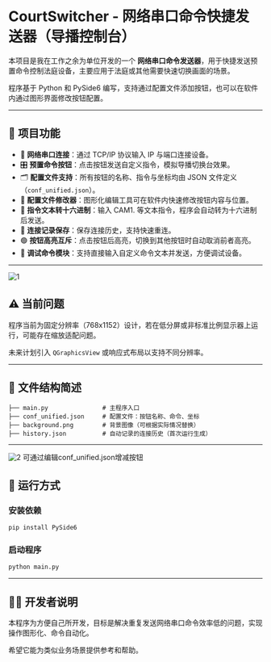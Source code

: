 # CourtSwitcher - 网络串口命令快捷发送器（导播控制台）

本项目是我在工作之余为单位开发的一个 **网络串口命令发送器**，用于快捷发送预置命令控制法庭设备，主要应用于法庭或其他需要快速切换画面的场景。

程序基于 Python 和 PySide6 编写，支持通过配置文件添加按钮，也可以在软件内通过图形界面修改按钮配置。

---

## 🎯 项目功能

- 🧩 **网络串口连接**：通过 TCP/IP 协议输入 IP 与端口连接设备。
- 🎛 **预置命令按钮**：点击按钮发送自定义指令，模拟导播切换台效果。
- 🗂 **配置文件支持**：所有按钮的名称、指令与坐标均由 JSON 文件定义（`conf_unified.json`）。
- 📝 **配置文件修改器**：图形化编辑工具可在软件内快速修改按钮内容与位置。
- 🧠 **指令文本转十六进制**：输入 CAM1. 等文本指令，程序会自动转为十六进制后发送。
- 💾 **连接记录保存**：保存连接历史，支持快速重连。
- 🟢 **按钮高亮互斥**：点击按钮后高亮，切换到其他按钮时自动取消前者高亮。
- 🧪 **调试命令模块**：支持直接输入自定义命令文本并发送，方便调试设备。

---

![1](https://github.com/user-attachments/assets/83943a1b-937d-41f6-9bde-1dc752b4e906)

## ⚠️ 当前问题

程序当前为固定分辨率（768x1152）设计，若在低分屏或非标准比例显示器上运行，可能存在缩放适配问题。

未来计划引入 `QGraphicsView` 或响应式布局以支持不同分辨率。

---

## 📁 文件结构简述

```
├── main.py               # 主程序入口
├── conf_unified.json     # 配置文件：按钮名称、命令、坐标
├── background.png        # 背景图像（可根据实际情况替换）
├── history.json          # 自动记录的连接历史（首次运行生成）
```

---
![2](https://github.com/user-attachments/assets/0ac2f51a-bc22-4ad8-8d4c-9cf08a06cd84)
可通过编辑conf_unified.json增减按钮


## 🧰 运行方式

### 安装依赖

```bash
pip install PySide6
```

### 启动程序

```bash
python main.py
```

---


## 👨‍💻 开发者说明

本程序为方便自己所开发，目标是解决重复发送网络串口命令效率低的问题，实现操作图形化、命令自动化。

希望它能为类似业务场景提供参考和帮助。

